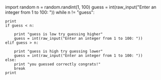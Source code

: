 import random
n = random.randint(1, 100)
guess = int(raw_input("Enter an integer from 1 to 100: "))
while n != "guess":

    print
    if guess < n:
    
        print "guess is low try guessing higher"
        guess = int(raw_input("Enter an integer from 1 to 100: "))
    elif guess > n:
    
        print "guess is high try guessing lower"
        guess = int(raw_input("Enter an integer from 1 to 100: "))
    else:
        print "you guessed correctly congrats!"
        break
    print
